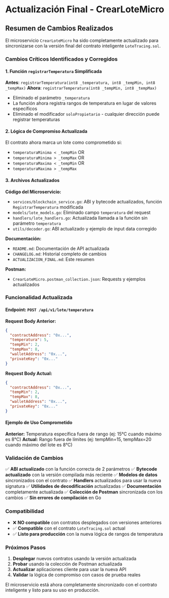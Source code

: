 # Actualización Final - CrearLoteMicro

## Resumen de Cambios Realizados

El microservicio `CrearLoteMicro` ha sido completamente actualizado para sincronizarse con la versión final del contrato inteligente `LoteTracing.sol`.

### Cambios Críticos Identificados y Corregidos

#### 1. Función `registrarTemperatura` Simplificada
**Antes**: `registrarTemperatura(int8 _temperatura, int8 _tempMin, int8 _tempMax)`
**Ahora**: `registrarTemperatura(int8 _tempMin, int8 _tempMax)`

- Eliminado el parámetro `_temperatura`
- La función ahora registra rangos de temperatura en lugar de valores específicos
- Eliminado el modificador `soloPropietario` - cualquier dirección puede registrar temperaturas

#### 2. Lógica de Compromiso Actualizada
El contrato ahora marca un lote como comprometido si:
- `temperaturaMinima < _tempMin` OR
- `temperaturaMinima > _tempMax` OR  
- `temperaturaMaxima < _tempMin` OR
- `temperaturaMaxima > _tempMax`

#### 3. Archivos Actualizados

**Código del Microservicio:**
- `services/blockchain_service.go`: ABI y bytecode actualizados, función `RegistrarTemperatura` modificada
- `models/lote_models.go`: Eliminado campo `temperatura` del request
- `handlers/lote_handlers.go`: Actualizada llamada a la función sin parámetro `temperatura`
- `utils/decoder.go`: ABI actualizado y ejemplo de input data corregido

**Documentación:**
- `README.md`: Documentación de API actualizada
- `CHANGELOG.md`: Historial completo de cambios
- `ACTUALIZACION_FINAL.md`: Este resumen

**Postman:**
- `CrearLoteMicro.postman_collection.json`: Requests y ejemplos actualizados

### Funcionalidad Actualizada

#### Endpoint: `POST /api/v1/lote/temperatura`

**Request Body Anterior:**
```json
{
  "contractAddress": "0x...",
  "temperatura": 5,
  "tempMin": 2,
  "tempMax": 8,
  "walletAddress": "0x...",
  "privateKey": "0x..."
}
```

**Request Body Actual:**
```json
{
  "contractAddress": "0x...",
  "tempMin": 2,
  "tempMax": 8,
  "walletAddress": "0x...",
  "privateKey": "0x..."
}
```

#### Ejemplo de Uso Comprometido

**Anterior:** Temperatura específica fuera de rango (ej: 15°C cuando máximo es 8°C)
**Actual:** Rango fuera de límites (ej: tempMin=15, tempMax=20 cuando máximo del lote es 8°C)

### Validación de Cambios

✅ **ABI actualizado** con la función correcta de 2 parámetros
✅ **Bytecode actualizado** con la versión compilada más reciente
✅ **Modelos de datos** sincronizados con el contrato
✅ **Handlers** actualizados para usar la nueva signatura
✅ **Utilidades de decodificación** actualizadas
✅ **Documentación** completamente actualizada
✅ **Colección de Postman** sincronizada con los cambios
✅ **Sin errores de compilación** en Go

### Compatibilidad

- ❌ **NO compatible** con contratos desplegados con versiones anteriores
- ✅ **Compatible** con el contrato `LoteTracing.sol` actual
- ✅ **Listo para producción** con la nueva lógica de rangos de temperatura

### Próximos Pasos

1. **Desplegar** nuevos contratos usando la versión actualizada
2. **Probar** usando la colección de Postman actualizada
3. **Actualizar** aplicaciones cliente para usar la nueva API
4. **Validar** la lógica de compromiso con casos de prueba reales

El microservicio está ahora completamente sincronizado con el contrato inteligente y listo para su uso en producción.